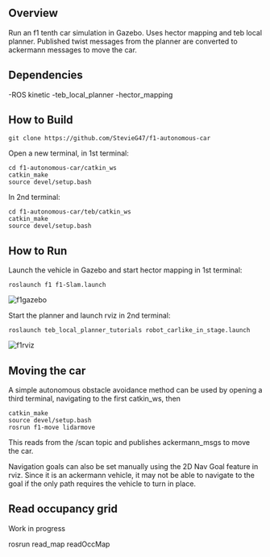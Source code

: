 ## Overview
Run an f1 tenth car simulation in Gazebo. Uses hector mapping and teb local planner. Published twist messages from the planner are converted to ackermann messages to move the car. 

## Dependencies
-ROS kinetic
-teb_local_planner
-hector_mapping

## How to Build
```
git clone https://github.com/StevieG47/f1-autonomous-car
```

Open a new terminal, in 1st terminal:
```
cd f1-autonomous-car/catkin_ws
catkin_make
source devel/setup.bash
```

In 2nd terminal:
```
cd f1-autonomous-car/teb/catkin_ws
catkin_make
source devel/setup.bash
```

## How to Run
Launch the vehicle in Gazebo and start hector mapping in 1st terminal:
```
roslaunch f1 f1-Slam.launch
```
![f1gazebo](https://user-images.githubusercontent.com/25371934/36716840-cd3b669a-1b69-11e8-9ee0-6422a046dee8.png)

Start the planner and launch rviz in 2nd terminal:
```
roslaunch teb_local_planner_tutorials robot_carlike_in_stage.launch
```
![f1rviz](https://user-images.githubusercontent.com/25371934/36716896-fd9c5dd0-1b69-11e8-9c83-e59bb640b54e.png)

## Moving the car
A simple autonomous obstacle avoidance method can be used by opening a third terminal, navigating to the first catkin_ws, then
```
catkin_make
source devel/setup.bash
rosrun f1-move lidarmove
```

This reads from the /scan topic and publishes ackermann_msgs to move the car.

Navigation goals can also be set manually using the 2D Nav Goal feature in rviz. Since it is an ackermann vehicle, it may not be able to navigate to the goal if the only path requires the vehicle to turn in place. 



## Read occupancy grid
Work in progress

rosrun read_map readOccMap
